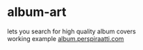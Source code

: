 # album-art
lets you search for high quality album covers<br>
working example [album.perspiraatti.com](https://album.perspiraatti.com)
